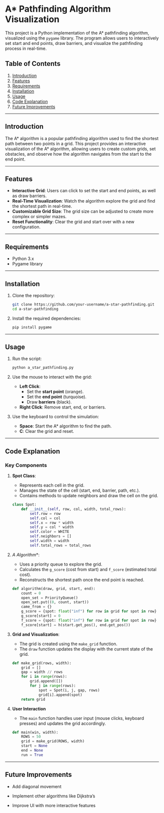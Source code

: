 # A* Pathfinding Algorithm Visualization

This project is a Python implementation of the A* pathfinding algorithm, visualized using the `pygame` library. The program allows users to interactively set start and end points, draw barriers, and visualize the pathfinding process in real-time.

## Table of Contents
1. [Introduction](#introduction)
2. [Features](#features)
3. [Requirements](#requirements)
4. [Installation](#installation)
5. [Usage](#usage)
6. [Code Explanation](#code-explanation)
7. [Future Improvements](#FutureImprovements)

---

## Introduction

The A* algorithm is a popular pathfinding algorithm used to find the shortest path between two points in a grid. This project provides an interactive visualization of the A* algorithm, allowing users to create custom grids, set obstacles, and observe how the algorithm navigates from the start to the end point.

---

## Features

- **Interactive Grid**: Users can click to set the start and end points, as well as draw barriers.
- **Real-Time Visualization**: Watch the algorithm explore the grid and find the shortest path in real-time.
- **Customizable Grid Size**: The grid size can be adjusted to create more complex or simpler mazes.
- **Reset Functionality**: Clear the grid and start over with a new configuration.

---

## Requirements

- Python 3.x
- Pygame library

---

## Installation

1. Clone the repository:
   ```bash
   git clone https://github.com/your-username/a-star-pathfinding.git
   cd a-star-pathfinding
   ```

2. Install the required dependencies:
   ```bash
   pip install pygame
   ```

---

## Usage

1. Run the script:
   ```bash
   python a_star_pathfinding.py
   ```

2. Use the mouse to interact with the grid:
   - **Left Click**:
     - Set the **start point** (orange).
     - Set the **end point** (turquoise).
     - Draw **barriers** (black).
   - **Right Click**: Remove start, end, or barriers.

3. Use the keyboard to control the simulation:
   - **Space**: Start the A* algorithm to find the path.
   - **C**: Clear the grid and reset.

---

## Code Explanation

### Key Components

1. **Spot Class**:
   - Represents each cell in the grid.
   - Manages the state of the cell (start, end, barrier, path, etc.).
   - Contains methods to update neighbors and draw the cell on the grid.

   ```python
   class Spot:
       def __init__(self, row, col, width, total_rows):
           self.row = row
           self.col = col
           self.x = row * width
           self.y = col * width
           self.color = WHITE
           self.neighbors = []
           self.width = width
           self.total_rows = total_rows
   ```

2. **A* Algorithm**:
   - Uses a priority queue to explore the grid.
   - Calculates the `g_score` (cost from start) and `f_score` (estimated total cost).
   - Reconstructs the shortest path once the end point is reached.

   ```python
   def algorithm(draw, grid, start, end):
       count = 0
       open_set = PriorityQueue()
       open_set.put((0, count, start))
       came_from = {}
       g_score = {spot: float("inf") for row in grid for spot in row}
       g_score[start] = 0
       f_score = {spot: float("inf") for row in grid for spot in row}
       f_score[start] = h(start.get_pos(), end.get_pos())
   ```

3. **Grid and Visualization**:
   - The grid is created using the `make_grid` function.
   - The `draw` function updates the display with the current state of the grid.

   ```python
   def make_grid(rows, width):
       grid = []
       gap = width // rows
       for i in range(rows):
           grid.append([])
           for j in range(rows):
               spot = Spot(i, j, gap, rows)
               grid[i].append(spot)
       return grid
   ```

4. **User Interaction**
   - The `main` function handles user input (mouse clicks, keyboard presses) and updates the grid accordingly.

   ```python
   def main(win, width):
       ROWS = 50
       grid = make_grid(ROWS, width)
       start = None
       end = None
       run = True
   ```

---

## **Future Improvements**

- Add diagonal movement

- Implement other algorithms like Dijkstra’s

- Improve UI with more interactive features
